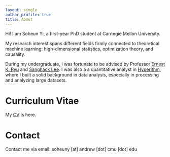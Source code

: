 ```yaml
---
layout: single
author_profile: true
title: About
---
```

Hi! I am Soheun Yi, a first-year PhD student at Carnegie Mellon University.

My research interest spans different fields firmly connected to theoretical machine learning: high-dimensional statistics, optimization theory, and causality.

During my undergraduate, I was fortunate to be advised by Professor [Ernest K. Ryu][Ryu] and [Sanghack Lee][Lee].
I was also a a quantitative analyst in [Hyperithm][hyperithm], where I built a solid background in data analysis, especially in processing and analyzing large datasets. 

# Curriculum Vitae
My [CV](../assets/soheunyi_cv.pdf) is here.

# Contact
Contact me via email: soheuny [at] andrew [dot] cmu [dot] edu

[Ryu]: http://www.math.snu.ac.kr/~ernestryu/
[Lee]: https://www.sanghacklee.me/
[linkedin]: https://www.linkedin.com/in/soheun-yi-b7a923210/
[twitter]: https://twitter.com/isoheun
[hyperithm]: https://hyperithm.com/